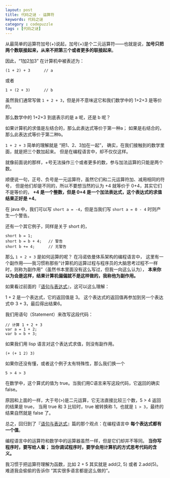 ```yaml
---
layout: post
title: 代码之谜 - 运算符
keywords: 代码之谜
category : codepuzzle
tags : [代码之谜]
---
```


从最简单的运算符加号(+)说起，加号(+)是个二元运算符——也就是说，**加号只把两个数联接起来，从来不把第三个或者更多的联接起来**。

因此，“1加2加3” 在计算机中被表述为：

	(1 + 2) + 3      // a

或者

	1 + (2 + 3)      // b

虽然我们通常写做 `1 + 2 + 3`，但是并不意味这它和我们数学中的 1+2+3 是等价的。

那么数学中的 1+2+3 到底表示的是 a 呢，还是 b 呢？

如果计算机的求值是左结合的，那么此表达式等价于第一种a；
如果是右结合的，那么此表达式等价于第二种b。

`1 + 2 + 3` 简单的理解就是 “把1、2、3加在一起”，
确实，在我们接触到的数学里面，就是把三个数加起来。
但是在编程语言中，却不仅仅这样。

就像前面说的那样，+号无法操作三个或者更多的数，参与加法运算的只能是两个数。

顺便说一句，正号、负号是一元运算符，虽然它们和二元运算符加、减用相同的符号，
但是他们却是不同的，所以不要想当然的认为 +4 就等价于 0+4，其实它们不是等价的，
**+4 是一个整数，但是 0+4 是一个加法表达式，这个表达式的求值结果正好是 +4**。

在 java 中，我们可以写 `short a = -4`，但是当我们写 `short a = 0 - 4` 时则产生一个警告。

还有一个其它例子，同样是关于 short 的，

	short b = 1;
	short b = b + 4;   // 警告
	short b += 4;      // 无警告

那么 `1 + 2 + 3` 是如何运算的呢？
在冯诺依曼体系架构的编程语言中，
这里有一个副作用——我习惯称那些“计算机的运算过程与程序员的大脑思考过程不一样时，则称为副作用”（虽然书本里面没有这么写过，但我一向这么认为），
**本来你以为会是这样，结果计算机偏偏就不是这样做的，我称他为副作用。**

如果看过前面的『[语句与表达式](http://justjavac.com/codepuzzle/2012/10/28/codepuzzle-expression-and-statement.html)』，这可以这么理解：

1 + 2 是一个表达式，它的返回值是 3。
这个表达式的返回值再参加到另一个表达式中 3 + 3，最后得出结果6。

我们用语句（Statement）来改写这段代码：

	// 计算 1 + 2 + 3
	var a = 1 + 2;
	var b = b + 3;

如果我们用 lisp 语言对这个表达式求值，则没有副作用。

	(+ (+ 1 2) 3)

如果你还没有懂，或者这个例子太有特殊性，那么我们换一个

	5 > 4 > 3

在数学中，这个算式的值为 true。当我们用C语言来写这段代码，它返回的确实 false。

原因和上面的一样，大于号(>)是二元运算，它无法直接比较三个数，5 > 4 返回的结果是 true，
当用 true 和 3 比较时，true 被转换称 1，也就是 `1 > 3`，最终的结果自然就是 false 了。

总之，回归到了『[语句与表达式](http://justjavac.com/codepuzzle/2012/10/28/codepuzzle-expression-and-statement.html)』篇的那个观点：在编程语言中 **每个表达式都有一个值**。

编程语言中的运算符和数学中的运算器虽然一样，但是它们却并不等同。
**当你写程序时，要写给人看； 当你调试程序时，要学会用计算机的方式思考代码的含义。**

我习惯于把运算符理解为函数，比如 2 + 5 其实就是 add(2, 5) 或者 2.add(5)。
难道我会偷偷的告诉你 “其实很多语言都是这么做的”。
